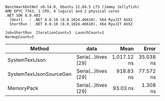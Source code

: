 ```

BenchmarkDotNet v0.14.0, Ubuntu 22.04.5 LTS (Jammy Jellyfish)
AMD EPYC 7763, 1 CPU, 4 logical and 2 physical cores
.NET SDK 8.0.403
  [Host]   : .NET 8.0.10 (8.0.1024.46610), X64 RyuJIT AVX2
  ShortRun : .NET 8.0.10 (8.0.1024.46610), X64 RyuJIT AVX2

Job=ShortRun  IterationCount=3  LaunchCount=1  
WarmupCount=3  

```
| Method                  | data                 | Mean        | Error     | StdDev   | Min         | Max         | Gen0   | Allocated |
|------------------------ |--------------------- |------------:|----------:|---------:|------------:|------------:|-------:|----------:|
| SystemTextJson          | Seria(...)tives [29] | 1,017.12 ns | 35.038 ns | 1.921 ns | 1,015.31 ns | 1,019.14 ns | 0.0038 |     464 B |
| SystemTextJsonSourceGen | Seria(...)tives [29] |   918.83 ns | 77.572 ns | 4.252 ns |   915.64 ns |   923.65 ns | 0.0067 |     568 B |
| MemoryPack              | Seria(...)tives [29] |    93.03 ns |  1.308 ns | 0.072 ns |    92.95 ns |    93.09 ns | 0.0014 |     120 B |
